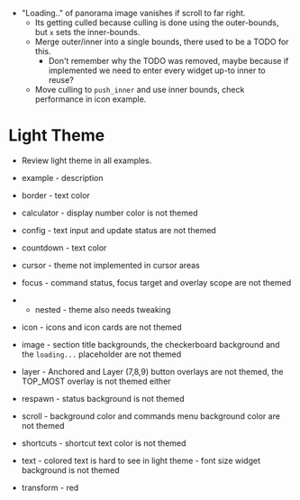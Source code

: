 * "Loading.." of panorama image vanishes if scroll to far right.
    - Its getting culled because culling is done using the outer-bounds, but `x` sets the inner-bounds.
    - Merge outer/inner into a single bounds, there used to be a TODO for this.
        - Don't remember why the TODO was removed, maybe because if implemented we need to enter every widget up-to inner
            to reuse?
    - Move culling to `push_inner` and use inner bounds, check performance in icon example.

# Light Theme

* Review light theme in all examples.

- example    - description
- border     - text color
- calculator - display number color is not themed
- config     - text input and update status are not themed
- countdown  - text color
- cursor     - theme not implemented in cursor areas
- focus      - command status, focus target and overlay scope are not themed
 - - nested  - theme also needs tweaking
- icon       - icons and icon cards are not themed
- image      - section title backgrounds, the checkerboard background and the `loading...` placeholder are not themed
- layer      - Anchored and Layer (7,8,9) button overlays are not themed, the TOP_MOST overlay is not themed either
- respawn    - status background is not themed
- scroll     - background color and commands menu background color are not themed
- shortcuts  - shortcut text color is not themed

- text       - colored text is hard to see in light theme
             - font size widget background is not themed

- transform  - red